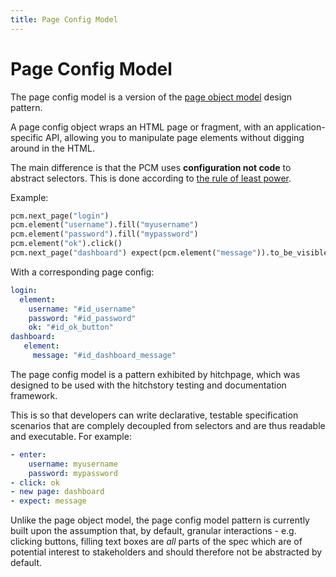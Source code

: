 ```yaml
---
title: Page Config Model
---
```

# Page Config Model

The page config model is a version of the [page object model](https://martinfowler.com/bliki/PageObject.html) design pattern.

A page config object wraps an HTML page or fragment, with an application-specific API, allowing you to manipulate page elements without digging around in the HTML.

The main difference is that the PCM uses **configuration not code** to abstract selectors. This is done according to [the rule of least power](https://en.wikipedia.org/wiki/Rule_of_least_power).

Example:

```python
pcm.next_page("login")
pcm.element("username").fill("myusername")
pcm.element("password").fill("mypassword")
pcm.element("ok").click()
pcm.next_page("dashboard") expect(pcm.element("message")).to_be_visible()
```

With a corresponding page config:

```yaml
login:
  element:
    username: "#id_username"
    password: "#id_password"
    ok: "#id_ok_button"
dashboard:
   element:
     message: "#id_dashboard_message"
```

The page config model is a pattern exhibited by hitchpage, which was designed to be used with the hitchstory testing and documentation framework.

This is so that developers can write declarative, testable specification scenarios that are complely decoupled from selectors and are thus readable and executable. For example:

```yaml
- enter:
    username: myusername
    password: mypassword
- click: ok
- new page: dashboard
- expect: message
```

Unlike the page object model, the page config model pattern is currently built upon the assumption that, by default, granular interactions - e.g. clicking buttons, filling text boxes are *all* parts of the spec which are of potential interest to stakeholders and should therefore not be abstracted by default.

